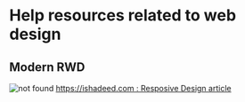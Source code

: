 # Help resources related to web design

## Modern RWD
![not found](https://ishadeed.com/assets/responsive-design/rwd-design-fluid.png)
[https://ishadeed.com : Resposive Design article](https://ishadeed.com/article/responsive-design/)

